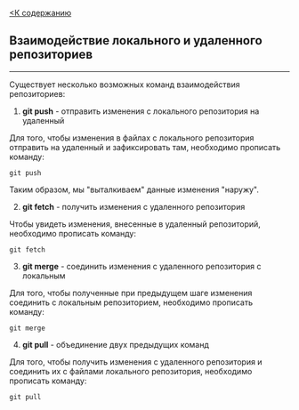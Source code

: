 [<К содержанию](./readme.md)

## Взаимодействие локального и удаленного репозиториев

---

Существует несколько возможных команд взаимодействия репозиториев:

1. **git push** - отправить изменения с локального репозитория на удаленный

Для того, чтобы изменения в файлах с локального репозитория отправить на удаленный и зафиксировать там, необходимо прописать команду:

```
git push
```

Таким образом, мы "выталкиваем" данные изменения "наружу". 

2. **git fetch** - получить изменения с удаленного репозитория

Чтобы увидеть изменения, внесенные в удаленный репозиторий, необходимо прописать команду:

```
git fetch
```

3. **git merge** - соединить изменения с удаленного репозитория с локальным

Для того, чтобы полученные при предыдущем шаге изменения соединить с локальным репозиторием, необходимо прописать команду:

```
git merge
```

4. **git pull** - объединение двух предыдущих команд

Для того, чтобы получить изменения с удаленного репозитория и соединить их с файлами локального репозитория, необходимо прописать команду:

```
git pull
```

